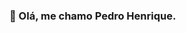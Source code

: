 ### 👋 Olá, me chamo Pedro Henrique. 



<!--
**pehrolim/pehrolim** is a ✨ _special_ ✨ repository because its `README.md` (this file) appears on your GitHub profile.

- 🔭 Possuo Skills em: 


 <link rel="stylesheet" href="https://cdn.jsdelivr.net/gh/devicons/devicon@v2.15.1/devicon.min.css">
          

Here are some ideas to get you started:

- 🔭 I’m currently working on ...
- 🌱 I’m currently learning ...
- 👯 I’m looking to collaborate on ...
- 🤔 I’m looking for help with ...
- 💬 Ask me about ...
- 📫 How to reach me: ...
- 😄 Pronouns: ...
- ⚡ Fun fact: ...
-->
